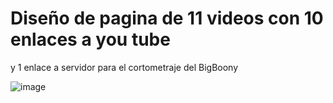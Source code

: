 # Diseño de pagina de 11 videos con 10 enlaces a you tube
y 1 enlace a servidor para el cortometraje del BigBoony 

![image](https://github.com/user-attachments/assets/95734186-c43a-41c1-b30d-ead65bd6b0b0)

